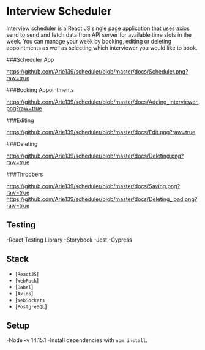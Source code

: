 # Interview Scheduler

Interview scheduler is a React JS single page application that uses axios send to send and fetch data from API server for available time slots in the week. You can manage your week by booking, editing or deleting appointments as well as selecting which interviewer you would like to book.

###Scheduler App

https://github.com/Arie139/scheduler/blob/master/docs/Scheduler.png?raw=true

###Booking Appointments

https://github.com/Arie139/scheduler/blob/master/docs/Adding_interviewer.png?raw=true

###Editing

https://github.com/Arie139/scheduler/blob/master/docs/Edit.png?raw=true

###Deleting

https://github.com/Arie139/scheduler/blob/master/docs/Deleting.png?raw=true

###Throbbers

https://github.com/Arie139/scheduler/blob/master/docs/Saving.png?raw=true
https://github.com/Arie139/scheduler/blob/master/docs/Deleting_load.png?raw=true


## Testing 

-React Testing Library
-Storybook
-Jest
-Cypress

## Stack
- [`ReactJS`]
- [`WebPack`]
- [`Babel`]
- [`Axios`]
- [`WebSockets`
- [`PostgreSQL`]

## Setup

-Node -v 14.15.1
-Install dependencies with `npm install`.
